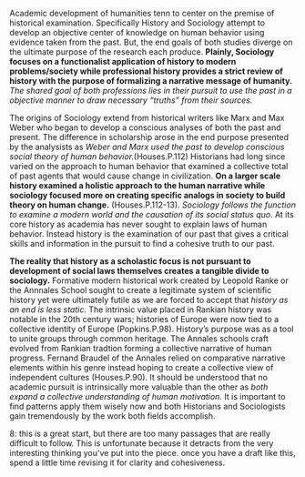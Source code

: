 Academic development of humanities tenn to center on the premise of historical examination. Specifically History and Sociology attempt to develop an objective center of knowledge on human behavior using evidence taken from the past. But, the end goals of both studies diverge on the ultimate purpose of the research each produce. **Plainly, Sociology focuses on a functionalist application of history to modern problems/society while professional history provides a strict review of history with the purpose of formalizing a narrative message of humanity.** *The shared goal of both professions lies in their pursuit to use the past in a objective manner to draw necessary “truths” from their sources.*

The origins of Sociology extend from historical writers like Marx and Max Weber who began to develop a conscious analyses of both the past and present. The difference in scholarship arose in the end purpose presented by the analysists as *Weber and Marx used the past to develop conscious social theory of human behavior.*(Houses.P.112) Historians had long since varied on the approach to human behavior that examined a collective total of past agents that would cause change in civilization. **On a larger scale history examined a holistic approach to the human narrative while sociology focused more on creating specific analogs in society to build theory on human change.** (Houses.P.112-13).  *Sociology follows the function to examine a modern world and the causation of its social status quo*. At its core history as academia has never sought to explain laws of human behavior. Instead history is the examination of our past that gives a critical skills and information in the pursuit to find a cohesive truth to our past. 

**The reality that history as a scholastic focus is not pursuant to development of social laws themselves creates a tangible divide to sociology.** Formative modern historical work created by Leopold Ranke or the Annnales School sought to create a legitimate system of scientific history yet were ultimately futile as we are forced to accept that *history as an end is less static.* The intrinsic value placed in Rankian history was notable in the 20th century wars; histories of Europe were now tied to a collective identity of Europe (Popkins.P.98). History’s purpose was as a tool to unite groups through common heritage.  The Annales schools craft evolved from Rankian tradtion forming a collective narrative of human progress.  Fernand Braudel of the Annales relied on comparative narrative elements within his genre instead hoping to create a collective view of independent cultures (Houses.P.90).  It should be understood that no academic pursuit is intrinsically more valuable than the other as *both expand a collective understanding of human motivation.* It is important to find patterns apply them wisely now and both Historians and Sociologists gain tremendously by the work both fields accomplish. 

8: this is a great start, but there are too many passages that are really difficult to follow. This is unfortunate because it detracts from the very interesting thinking you've put into the piece. once you have a draft like this, spend a little time revising it for clarity and cohesiveness. 
